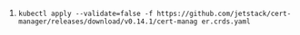 1. `kubectl apply --validate=false -f https://github.com/jetstack/cert-manager/releases/download/v0.14.1/cert-manag er.crds.yaml`
